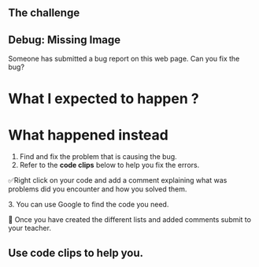 ## The challenge

## Debug: Missing Image
Someone has submitted a bug report on this web page. Can you fix the bug?

# What I expected to happen	?
# What happened instead

1. Find and fix the problem that is causing the bug.
2. Refer to the **code clips** below to help you fix the errors.
<p>
  
</p>
   ✅Right click on your code and add a comment explaining what was  problems did you encounter and how you solved them. 

<p></p>
  3. You can use Google to find the code you need.

  <p></p>



🏁 Once you have created the different lists and added comments submit to your teacher.

## Use code clips to help you.
